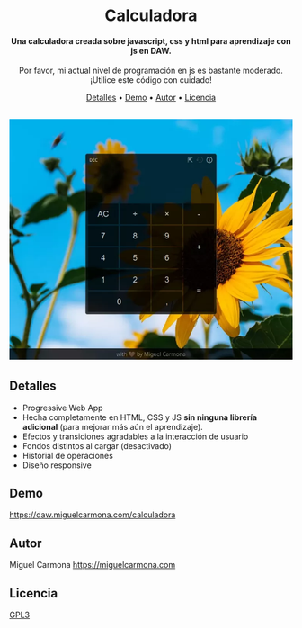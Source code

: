 
<h1 align="center">
  Calculadora
</h1>

<h4 align="center">Una calculadora creada sobre javascript, css y html para aprendizaje con js en DAW.</h4>
<p align="center">Por favor, mi actual nivel de programación en js es bastante moderado. ¡Utilice este código con cuidado!</p>


<p align="center">
  <a href="#detalles">Detalles</a> •
  <a href="#demo">Demo</a> •
  <a href="#autor">Autor</a> •
  <a href="#licencia">Licencia</a>
</p>

<h2 align="center">
  
  ![screenshot](https://raw.githubusercontent.com/micarsan/entorno-cliente-calculadora/main/captura-calculadora.webp)

</h2>

## Detalles

* Progressive Web App
* Hecha completamente en HTML, CSS y JS **sin ninguna librería adicional** (para mejorar más aún el aprendizaje).
* Efectos y transiciones agradables a la interacción de usuario
* Fondos distintos al cargar (desactivado)
* Historial de operaciones
* Diseño responsive

## Demo
<a href="https://daw.miguelcarmona.com/calculadora">https://daw.miguelcarmona.com/calculadora</a>

## Autor

Miguel Carmona
<a href="https://miguelcarmona.com">https://miguelcarmona.com</a>

## Licencia
<a href="https://www.gnu.org/licenses/gpl-3.0.html">GPL3</a>

